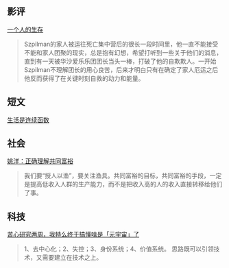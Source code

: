 ## 影评

[一个人的生存](https://writingisleading.com/2021/07/17/%e4%b8%80%e4%b8%aa%e4%ba%ba%e7%9a%84%e7%94%9f%e5%ad%98/)
>Szpilman的家人被运往死亡集中营后的很长一段时间里，他一直不能接受不能和家人团聚的现实，总是抱有幻想，希望打听到一些关于他们的消息，直到有一天被华沙爱乐乐团团长当头一棒，打破了他的自欺欺人。一开始Szpilman不理解团长的用心良苦，后来才明白只有在确定了家人厄运之后他反而获得了在关键时刻自救的动力和能量。

## 短文

[生活是连续函数](https://blog.sciencenet.cn/blog-279594-1308888.html)

## 社会

[姚洋：正确理解共同富裕](https://m.aisixiang.com/data/129222.html)
>我们要“授人以渔”，要关注渔具。共同富裕的目标，共同富裕的手段，一定是提高低收入人群的生产能力，而不是把收入高的人的收入直接转移给他们了事。

## 科技

[苦心研究两周，我特么终于搞懂啥是「元宇宙」了](https://mp.weixin.qq.com/s?__biz=MjM5NDkxMTgyNw==&mid=2653070485&idx=1&sn=4d88509bd5059179a0b484c2a679b604&chksm=bd5687a98a210ebf672171a581e44cac3621e2e7410e39233ea5fb3d5453a0df1805ffa2ddce#rd)
>1、去中心化；2、失控；3、身份系统；4、价值系统。
思路既可以引领技术，又需要建立在技术之上。
